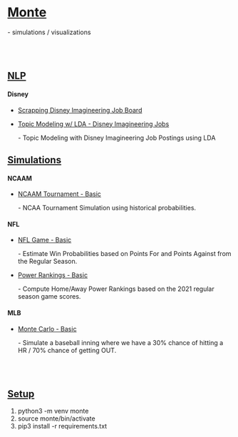 # <b><u>Monte</b></u>

<p>
  - simulations / visualizations
</p>

<br />
<br />

## <b><u>NLP</u></b>

#### <b>Disney</b>

- [Scrapping Disney Imagineering Job Board](https://github.com/dpasse/monte/blob/main/workspace/disney/disney1.ipynb)<br/>

- [Topic Modeling w/ LDA - Disney Imagineering Jobs](https://github.com/dpasse/monte/blob/main/workspace/disney/disney2.ipynb)<br/><p>- Topic Modeling with Disney Imagineering Job Postings using LDA</p>

## <b><u>Simulations</u></b>

#### <b>NCAAM</b>

- [NCAAM Tournament - Basic](https://github.com/dpasse/monte/blob/main/workspace/ncaa/sim-tourny.ipynb)<br/><p>- NCAA Tournament Simulation using historical probabilities.</p>

#### <b>NFL</b>

- [NFL Game - Basic](https://github.com/dpasse/monte/blob/main/workspace/nfl/sim-game-basic.ipynb)<br/><p>- Estimate Win Probabilities based on Points For and Points Against from the Regular Season.</p>
- [Power Rankings - Basic](https://github.com/dpasse/monte/blob/main/workspace/nfl/power-rankings.ipynb)<br/><p>- Compute Home/Away Power Rankings based on the 2021 regular season game scores.</p>

#### <b>MLB</b>

- [Monte Carlo - Basic](https://github.com/dpasse/monte/blob/main/workspace/mlb/monte-carlo-basic.ipynb)<br/><p>- Simulate a baseball inning where we have a 30% chance of hitting a HR / 70% chance of getting OUT.</p>

<br />
<br />

## <b><u>Setup</u></b>

1.  python3 -m venv monte
2.  source monte/bin/activate
3.  pip3 install -r requirements.txt
